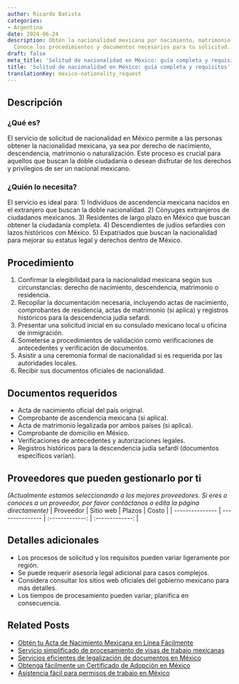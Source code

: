 ```yaml
---
author: Ricardo Batista
categories:
- Argentina
date: 2024-06-24
description: Obtén la nacionalidad mexicana por nacimiento, matrimonio o descendencia.
  Conoce los procedimientos y documentos necesarios para tu solicitud.
draft: false
meta_title: 'Solitud de nacionalidad en México: guía completa y requisitos'
title: 'Solitud de nacionalidad en México: guía completa y requisitos'
translationKey: mexico-nationality_request
---
```




## Descripción
### ¿Qué es?
El servicio de solicitud de nacionalidad en México permite a las personas obtener la nacionalidad mexicana, ya sea por derecho de nacimiento, descendencia, matrimonio o naturalización. Este proceso es crucial para aquellos que buscan la doble ciudadanía o desean disfrutar de los derechos y privilegios de ser un nacional mexicano.

### ¿Quién lo necesita?
El servicio es ideal para: 1) Individuos de ascendencia mexicana nacidos en el extranjero que buscan la doble nacionalidad. 2) Cónyuges extranjeros de ciudadanos mexicanos. 3) Residentes de largo plazo en México que buscan obtener la ciudadanía completa. 4) Descendientes de judíos sefardíes con lazos históricos con México. 5) Expatriados que buscan la nacionalidad para mejorar su estatus legal y derechos dentro de México.

## Procedimiento

1. Confirmar la elegibilidad para la nacionalidad mexicana según sus circunstancias: derecho de nacimiento, descendencia, matrimonio o residencia.
2. Recopilar la documentación necesaria, incluyendo actas de nacimiento, comprobantes de residencia, actas de matrimonio (si aplica) y registros históricos para la descendencia judía sefardí.
3. Presentar una solicitud inicial en su consulado mexicano local u oficina de inmigración.
4. Someterse a procedimientos de validación como verificaciones de antecedentes y verificación de documentos.
5. Asistir a una ceremonia formal de nacionalidad si es requerida por las autoridades locales.
6. Recibir sus documentos oficiales de nacionalidad.

## Documentos requeridos

- Acta de nacimiento oficial del país original.
- Comprobante de ascendencia mexicana (si aplica).
- Acta de matrimonio legalizada por ambos países (si aplica).
- Comprobante de domicilio en México.
- Verificaciones de antecedentes y autorizaciones legales.
- Registros históricos para la descendencia judía sefardí (documentos específicos varían).

## Proveedores que pueden gestionarlo por ti
_(Actualmente estamos seleccionando a los mejores proveedores. Si eres o conoces a un proveedor, por favor contáctanos o edita la página directamente)_
| Proveedor        |     Sitio web     |     Plazos    |       Costo      |
| --------------- | --------------- |  :-------------: | :-------------: |

## Detalles adicionales

- Los procesos de solicitud y los requisitos pueden variar ligeramente por región.
- Se puede requerir asesoría legal adicional para casos complejos.
- Considera consultar los sitios web oficiales del gobierno mexicano para más detalles.
- Los tiempos de procesamiento pueden variar; planifica en consecuencia.
## Related Posts

- [Obtén tu Acta de Nacimiento Mexicana en Línea Fácilmente](https://tramitit.com/spanish/guides/mexico/acta_de_nacimiento/)
- [Servicio simplificado de procesamiento de visas de trabajo mexicanas](https://tramitit.com/spanish/guides/mexico/trámite_de_visa_de_trabajo/)
- [Servicios eficientes de legalización de documentos en México](https://tramitit.com/spanish/guides/mexico/legalización_de_documentos/)
- [Obtenga fácilmente un Certificado de Adopción en México](https://tramitit.com/spanish/guides/mexico/solicitud_de_acta_de_adopción/)
- [Asistencia fácil para permisos de trabajo en México](https://tramitit.com/spanish/guides/mexico/permiso_de_trabajo/)